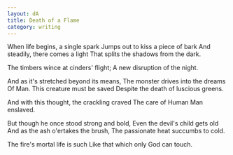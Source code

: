 ```yaml
---
layout: dA
title: Death of a Flame
category: writing
---
```


When life begins, a single spark
Jumps out to kiss a piece of bark
And steadily, there comes a light
That splits the shadows from the dark.

The timbers wince at cinders' flight;
A new disruption of the night.

And as it's stretched beyond its means,
The monster drives into the dreams
Of Man.  This creature must be saved
Despite the death of luscious greens.

And with this thought, the crackling craved
The care of Human Man enslaved.

But though he once stood strong and bold,
Even the devil's child gets old
And as the ash o'ertakes the brush,
The passionate heat succumbs to cold.

The fire's mortal life is such
Like that which only God can touch.
